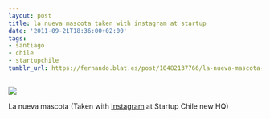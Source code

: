 ```yaml
---
layout: post
title: la nueva mascota taken with instagram at startup
date: '2011-09-21T18:36:00+02:00'
tags:
- santiago
- chile
- startupchile
tumblr_url: https://fernando.blat.es/post/10482137766/la-nueva-mascota-taken-with-instagram-at-startup
---
```

 ![](/tumblr_files/tumblr_lrvq0lXwMd1qz4y16o1_640.jpg)  

La nueva mascota (Taken with [Instagram](http://instagr.am) at Startup Chile new HQ)
